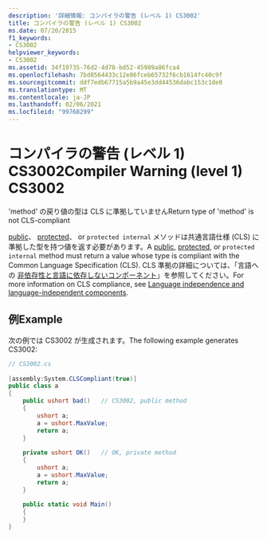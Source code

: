 ```yaml
---
description: '詳細情報: コンパイラの警告 (レベル 1) CS3002'
title: コンパイラの警告 (レベル 1) CS3002
ms.date: 07/20/2015
f1_keywords:
- CS3002
helpviewer_keywords:
- CS3002
ms.assetid: 34f19735-76d2-4d78-bd52-45989a86fca4
ms.openlocfilehash: 7bd8564433c12e86fceb65732f6cb1614fc40c9f
ms.sourcegitcommit: ddf7edb67715a5b9a45e3dd44536dabc153c1de0
ms.translationtype: MT
ms.contentlocale: ja-JP
ms.lasthandoff: 02/06/2021
ms.locfileid: "99768299"
---
```

# <a name="compiler-warning-level-1-cs3002"></a><span data-ttu-id="e4897-103">コンパイラの警告 (レベル 1) CS3002</span><span class="sxs-lookup"><span data-stu-id="e4897-103">Compiler Warning (level 1) CS3002</span></span>

<span data-ttu-id="e4897-104">'method' の戻り値の型は CLS に準拠していません</span><span class="sxs-lookup"><span data-stu-id="e4897-104">Return type of 'method' is not CLS-compliant</span></span>  
  
 <span data-ttu-id="e4897-105">[public](../language-reference/keywords/public.md)、 [protected](../language-reference/keywords/protected.md)、 or `protected internal` メソッドは共通言語仕様 (CLS) に準拠した型を持つ値を返す必要があります。</span><span class="sxs-lookup"><span data-stu-id="e4897-105">A [public](../language-reference/keywords/public.md), [protected](../language-reference/keywords/protected.md), or `protected internal` method must return a value whose type is compliant with the Common Language Specification (CLS).</span></span> <span data-ttu-id="e4897-106">CLS 準拠の詳細については、「言語への [非依存性と言語に依存しないコンポーネント](../../standard/language-independence.md)」を参照してください。</span><span class="sxs-lookup"><span data-stu-id="e4897-106">For more information on CLS compliance, see [Language independence and language-independent components](../../standard/language-independence.md).</span></span>
  
## <a name="example"></a><span data-ttu-id="e4897-107">例</span><span class="sxs-lookup"><span data-stu-id="e4897-107">Example</span></span>  

 <span data-ttu-id="e4897-108">次の例では CS3002 が生成されます。</span><span class="sxs-lookup"><span data-stu-id="e4897-108">The following example generates CS3002:</span></span>  
  
```csharp  
// CS3002.cs  
  
[assembly:System.CLSCompliant(true)]  
public class a  
{  
    public ushort bad()   // CS3002, public method  
    {  
        ushort a;  
        a = ushort.MaxValue;  
        return a;  
    }  
  
    private ushort OK()   // OK, private method  
    {  
        ushort a;  
        a = ushort.MaxValue;  
        return a;  
    }  
  
    public static void Main()  
    {  
    }  
}  
```

